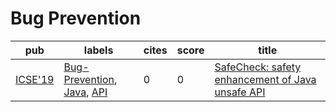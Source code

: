 # Bug Prevention

|pub|labels|cites|score|title|
|---|------|-----|-----|-----|
|[ICSE'19](https://dblp.org/db/conf/icse/icse2019.html)|[Bug-Prevention](Bug-Prevention.md), [Java](Java.md), [API](API.md)|0|0|[SafeCheck: safety enhancement of Java unsafe API](https://scholar.google.com/scholar?q=SafeCheck%3A+safety+enhancement+of+Java+unsafe+API)|
